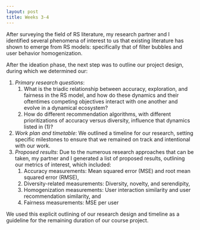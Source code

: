 ```yaml
---
layout: post
title: Weeks 3-4
---
```


After surveying the field of RS literature, my research partner and I identified several phenomena of interest to us that existing literature has shown to emerge from RS models: specifically that of filter bubbles and user behavior homogenization.

After the ideation phase, the next step was to outline our project design, during which we determined our:
1. *Primary research questions*: 
   1. What is the triadic relationship between accuracy, exploration, and fairness in the RS model, and how do these dynamics and their oftentimes competing objectives interact with one another and evolve in a dynamical ecosystem?
   2. How do different recommendation algorithms, with different prioritizations of accuracy versus diversity, influence that dynamics listed in (1)?
2. *Work plan and timetable*: We outlined a timeline for our research, setting specific milestones to ensure that we remained on track and intentional with our work.
3. *Proposed results*: Due to the numerous research approaches that can be taken, my partner and I generated a list of proposed results, outlining our metrics of interest, which included:
   1. Accuracy measurements: Mean squared error (MSE) and root mean squared error (RMSE),
   2. Diversity-related measurements: Diversity, novelty, and serendipity,
   3. Homogenization measurements: User interaction similarity and user recommendation similarity, and 
   4. Fairness measurements: MSE per user

We used this explicit outlining of our research design and timeline as a guideline for the remaining duration of our course project.